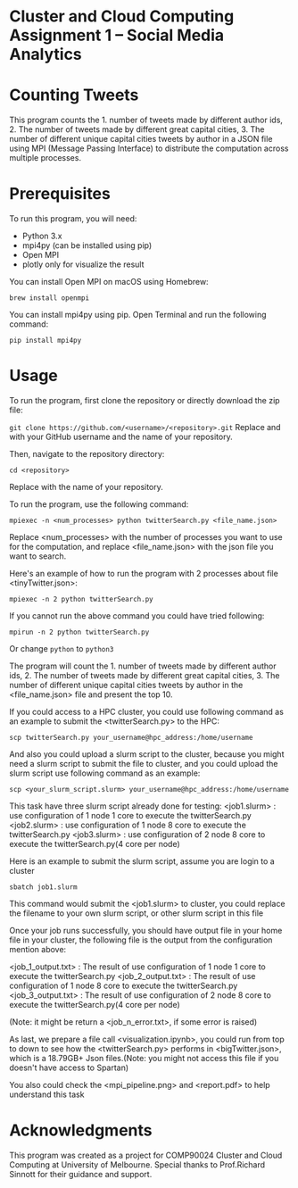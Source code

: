 # Cluster and Cloud Computing Assignment 1 – Social Media Analytics 

# Counting Tweets
This program counts the 1. number of tweets made by different author ids, 2. The number of tweets made by different great capital cities, 3. The number of different unique capital cities tweets by author in a JSON file using MPI (Message Passing Interface) to distribute the computation across multiple processes.

# Prerequisites
To run this program, you will need:

* Python 3.x
* mpi4py (can be installed using pip)
* Open MPI
* plotly only for visualize the result

You can install Open MPI on macOS using Homebrew:

```
brew install openmpi
```

You can install mpi4py using pip. Open Terminal and run the following command:

```
pip install mpi4py
```

# Usage
To run the program, first clone the repository or directly download the zip file:

`git clone https://github.com/<username>/<repository>.git`
Replace <username> and <repository> with your GitHub username and the name of your repository.

Then, navigate to the repository directory:

```cd <repository>```
    
Replace <repository> with the name of your repository.

To run the program, use the following command:

```mpiexec -n <num_processes> python twitterSearch.py <file_name.json>```

Replace <num_processes> with the number of processes you want to use for the computation,
and replace <file_name.json> with the json file you want to search.

Here's an example of how to run the program with 2 processes about file <tinyTwitter.json>:

```mpiexec -n 2 python twitterSearch.py```

If you cannot run the above command you could have tried following:
    
```mpirun -n 2 python twitterSearch.py```  

Or change ```python``` to ```python3```
    
The program will count the 1. number of tweets made by different author ids, 2. The number of tweets made by different great capital cities, 3. The number of different unique capital cities tweets by author in the <file_name.json> file and present the top 10.

If you could access to a HPC cluster, you could use following command as an example to submit the <twitterSearch.py> to the HPC:

```scp twitterSearch.py your_username@hpc_address:/home/username```

And also you could upload a slurm script to the cluster, because you might need a slurm script to submit the file to cluster, and you could upload the slurm script use following command as an example:
    
```scp <your_slurm_script.slurm> your_username@hpc_address:/home/username```
    
This task have three slurm script already done for testing:
<job1.slurm> : use configuration of 1 node 1 core to execute the twitterSearch.py
<job2.slurm> : use configuration of 1 node 8 core to execute the twitterSearch.py
<job3.slurm> : use configuration of 2 node 8 core to execute the twitterSearch.py(4 core per node) 

Here is an example to submit the slurm script, assume you are login to a cluster

```sbatch job1.slurm```

This command would submit the <job1.slurm> to cluster, you could replace the filename to your own slurm script, or other slurm script in this file
    
Once your job runs successfully, you should have output file in your home file in your cluster, the following file is the output from the configuration mention above:
    
<job_1_output.txt> : The result of use configuration of 1 node 1 core to execute the twitterSearch.py
<job_2_output.txt> : The result of use configuration of 1 node 8 core to execute the twitterSearch.py
<job_3_output.txt> : The result of use configuration of 2 node 8 core to execute the twitterSearch.py(4 core per node)  
    
(Note: it might be return a <job_n_error.txt>, if some error is raised)

As last, we prepare a file call <visualization.ipynb>, you could run from top to down to see how the <twitterSearch.py> performs in <bigTwitter.json>, which is a 18.79GB+ Json files.(Note: you might not access this file if you doesn't have access to Spartan)
    
You also could check the <mpi_pipeline.png> and <report.pdf> to help understand this task
    
# Acknowledgments
This program was created as a project for COMP90024 Cluster and Cloud Computing at University of Melbourne. Special thanks to Prof.Richard Sinnott for their guidance and support.
